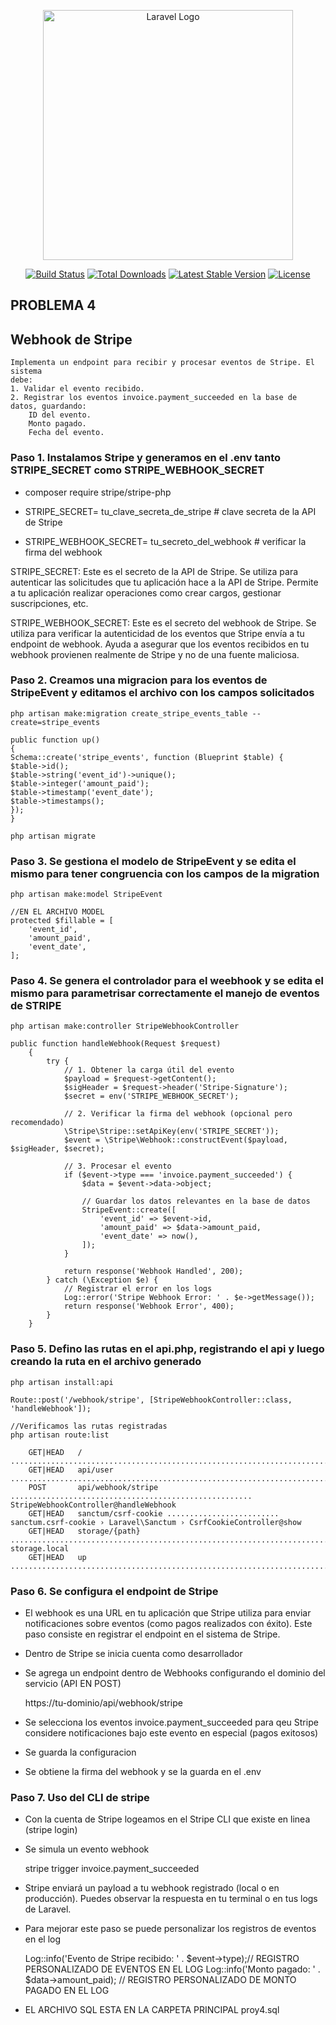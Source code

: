 <p align="center"><a href="https://laravel.com" target="_blank"><img src="https://raw.githubusercontent.com/laravel/art/master/logo-lockup/5%20SVG/2%20CMYK/1%20Full%20Color/laravel-logolockup-cmyk-red.svg" width="400" alt="Laravel Logo"></a></p>

<p align="center">
<a href="https://github.com/laravel/framework/actions"><img src="https://github.com/laravel/framework/workflows/tests/badge.svg" alt="Build Status"></a>
<a href="https://packagist.org/packages/laravel/framework"><img src="https://img.shields.io/packagist/dt/laravel/framework" alt="Total Downloads"></a>
<a href="https://packagist.org/packages/laravel/framework"><img src="https://img.shields.io/packagist/v/laravel/framework" alt="Latest Stable Version"></a>
<a href="https://packagist.org/packages/laravel/framework"><img src="https://img.shields.io/packagist/l/laravel/framework" alt="License"></a>
</p>

## PROBLEMA 4

## Webhook de Stripe

    Implementa un endpoint para recibir y procesar eventos de Stripe. El sistema
    debe:
    1. Validar el evento recibido.
    2. Registrar los eventos invoice.payment_succeeded en la base de datos, guardando:
        ID del evento.
        Monto pagado.
        Fecha del evento.

### Paso 1. Instalamos Stripe y generamos en el .env tanto STRIPE_SECRET como STRIPE_WEBHOOK_SECRET

- composer require stripe/stripe-php

- STRIPE_SECRET= tu_clave_secreta_de_stripe # clave secreta de la API de Stripe
- STRIPE_WEBHOOK_SECRET= tu_secreto_del_webhook  # verificar la firma del webhook

STRIPE_SECRET:
Este es el secreto de la API de Stripe. Se utiliza para autenticar las solicitudes que tu aplicación hace a la API de Stripe. Permite a tu aplicación realizar operaciones como crear cargos, gestionar suscripciones, etc.

STRIPE_WEBHOOK_SECRET:
Este es el secreto del webhook de Stripe. Se utiliza para verificar la autenticidad de los eventos que Stripe envía a tu endpoint de webhook. Ayuda a asegurar que los eventos recibidos en tu webhook provienen realmente de Stripe y no de una fuente maliciosa.

### Paso 2. Creamos una migracion para los eventos de StripeEvent y editamos el archivo con los campos solicitados

    php artisan make:migration create_stripe_events_table --create=stripe_events

    public function up()
    {
    Schema::create('stripe_events', function (Blueprint $table) {
    $table->id();
    $table->string('event_id')->unique();
    $table->integer('amount_paid');
    $table->timestamp('event_date');
    $table->timestamps();
    });
    }

    php artisan migrate

### Paso 3. Se gestiona el modelo de StripeEvent y se edita el mismo para tener congruencia con los campos de la migration

    php artisan make:model StripeEvent

    //EN EL ARCHIVO MODEL
    protected $fillable = [
        'event_id',
        'amount_paid',
        'event_date',
    ];

 
### Paso 4. Se genera el controlador para el weebhook y se edita el mismo para parametrisar correctamente el manejo de eventos de STRIPE

    php artisan make:controller StripeWebhookController

    public function handleWebhook(Request $request)
        {
            try {
                // 1. Obtener la carga útil del evento
                $payload = $request->getContent();
                $sigHeader = $request->header('Stripe-Signature');
                $secret = env('STRIPE_WEBHOOK_SECRET');

                // 2. Verificar la firma del webhook (opcional pero recomendado)
                \Stripe\Stripe::setApiKey(env('STRIPE_SECRET'));
                $event = \Stripe\Webhook::constructEvent($payload, $sigHeader, $secret);

                // 3. Procesar el evento
                if ($event->type === 'invoice.payment_succeeded') {
                    $data = $event->data->object;

                    // Guardar los datos relevantes en la base de datos
                    StripeEvent::create([
                        'event_id' => $event->id,
                        'amount_paid' => $data->amount_paid,
                        'event_date' => now(),
                    ]);
                }

                return response('Webhook Handled', 200);
            } catch (\Exception $e) {
                // Registrar el error en los logs
                Log::error('Stripe Webhook Error: ' . $e->getMessage());
                return response('Webhook Error', 400);
            }
        }


### Paso 5. Defino las rutas en el api.php, registrando el api y luego creando la ruta en el archivo generado

    php artisan install:api

    Route::post('/webhook/stripe', [StripeWebhookController::class, 'handleWebhook']);

    //Verificamos las rutas registradas
    php artisan route:list

        GET|HEAD   / .............................................................................................................  
        GET|HEAD   api/user ......................................................................................................  
        POST       api/webhook/stripe ...................................................... StripeWebhookController@handleWebhook  
        GET|HEAD   sanctum/csrf-cookie ......................... sanctum.csrf-cookie › Laravel\Sanctum › CsrfCookieController@show  
        GET|HEAD   storage/{path} .................................................................................. storage.local  
        GET|HEAD   up ............................................................................................................ 

### Paso 6. Se configura el endpoint de Stripe

- El webhook es una URL en tu aplicación que Stripe utiliza para enviar notificaciones sobre eventos (como pagos realizados con éxito). Este paso consiste en registrar el endpoint en el sistema de Stripe.

- Dentro de Stripe se inicia cuenta como desarrollador
- Se agrega un endpoint dentro de  Webhooks configurando el dominio del servicio (API EN POST)

    https://tu-dominio/api/webhook/stripe

- Se selecciona los eventos invoice.payment_succeeded para qeu Stripe considere notificaciones bajo este evento en especial (pagos exitosos)
- Se guarda la configuracion
- Se obtiene la firma del webhook y se la guarda en el .env

### Paso 7. Uso del CLI de stripe

- Con la cuenta de Stripe logeamos en el Stripe CLI que existe en linea (stripe login)
- Se simula un evento webhook

    stripe trigger invoice.payment_succeeded

- Stripe enviará un payload a tu webhook registrado (local o en producción). Puedes observar la respuesta en tu terminal o en tus logs de Laravel.
- Para mejorar este paso se puede personalizar los registros de eventos en el log

    Log::info('Evento de Stripe recibido: ' . $event->type);// REGISTRO PERSONALIZADO DE EVENTOS EN EL LOG
    Log::info('Monto pagado: ' . $data->amount_paid); // REGISTRO PERSONALIZADO DE MONTO PAGADO EN EL LOG

* EL ARCHIVO SQL ESTA EN LA CARPETA PRINCIPAL proy4.sql
